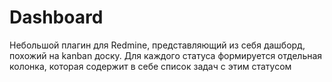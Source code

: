 # Dashboard  

Небольшой плагин для Redmine, представляющий из себя дашборд, похожий на kanban доску.
Для каждого статуса формируется отдельная колонка, которая содержит в себе список задач с этим статусом

